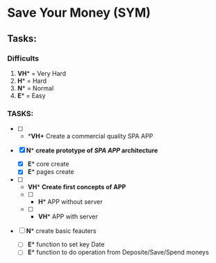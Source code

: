 # Save Your Money (SYM)

## Tasks:

### Difficults

1. **VH**\* = Very Hard
2. **H**\* = Hard
3. **N**\* = Normal
4. **E**\* = Easy

### TASKS:

- [ ] - \***VH+** Сreate a commercial quality SPA APP

- [x] **N**\* **create prototype of _SPA APP_ architecture**
  - [x] **E**\* core create
  - [x] **E**\* pages create

- [ ] - **VH**\* **Create first concepts of APP**
  - [ ] - **H**\* APP without server
  - [ ] - **VH**\* APP with server


- [ ] **N**\* create basic feauters
  - [ ] **E**\* function to set key Date
  - [ ] **E**\* function to do operation from Deposite/Save/Spend moneys
